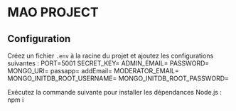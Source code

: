 # MAO PROJECT

## Configuration

Créez un fichier `.env` à la racine du projet et ajoutez les configurations suivantes :
PORT=5001
SECRET_KEY=
ADMIN_EMAIL=
PASSWORD=
MONGO_URI=
passapp=
addEmail=
MODERATOR_EMAIL=
MONGO_INITDB_ROOT_USERNAME=
MONGO_INITDB_ROOT_PASSWORD=

Exécutez la commande suivante pour installer les dépendances Node.js :
npm i
